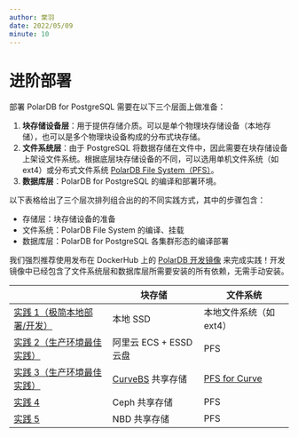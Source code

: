 ```yaml
---
author: 棠羽
date: 2022/05/09
minute: 10
---
```


# 进阶部署

<ArticleInfo :frontmatter=$frontmatter></ArticleInfo>

部署 PolarDB for PostgreSQL 需要在以下三个层面上做准备：

1. **块存储设备层**：用于提供存储介质。可以是单个物理块存储设备（本地存储），也可以是多个物理块设备构成的分布式块存储。
2. **文件系统层**：由于 PostgreSQL 将数据存储在文件中，因此需要在块存储设备上架设文件系统。根据底层块存储设备的不同，可以选用单机文件系统（如 ext4）或分布式文件系统 [PolarDB File System（PFS）](https://github.com/ApsaraDB/PolarDB-FileSystem)。
3. **数据库层**：PolarDB for PostgreSQL 的编译和部署环境。

以下表格给出了三个层次排列组合出的的不同实践方式，其中的步骤包含：

- 存储层：块存储设备的准备
- 文件系统：PolarDB File System 的编译、挂载
- 数据库层：PolarDB for PostgreSQL 各集群形态的编译部署

我们强烈推荐使用发布在 DockerHub 上的 [PolarDB 开发镜像](https://hub.docker.com/r/polardb/polardb_pg_devel/tags) 来完成实践！开发镜像中已经包含了文件系统层和数据库层所需要安装的所有依赖，无需手动安装。

|                                                                                                                                                               | 块存储                                              | 文件系统                                                         |
| ------------------------------------------------------------------------------------------------------------------------------------------------------------- | --------------------------------------------------- | ---------------------------------------------------------------- |
| [实践 1（极简本地部署/开发）](./db-localfs.md)                                                                                                                | 本地 SSD                                            | 本地文件系统（如 ext4）                                          |
| [实践 2（生产环境最佳实践）](./storage-aliyun-essd.md) <a href="https://developer.aliyun.com/live/249628"><Badge type="tip" text="视频" vertical="top" /></a> | 阿里云 ECS + ESSD 云盘                              | PFS                                                              |
| [实践 3（生产环境最佳实践）](./storage-curvebs.md) <a href="https://developer.aliyun.com/live/250218"><Badge type="tip" text="视频" vertical="top" /></a>     | [CurveBS](https://opencurve.io/Curve/HOME) 共享存储 | [PFS for Curve](https://github.com/opencurve/PolarDB-FileSystem) |
| [实践 4](./storage-ceph.md)                                                                                                                                   | Ceph 共享存储                                       | PFS                                                              |
| [实践 5](./storage-nbd.md)                                                                                                                                    | NBD 共享存储                                        | PFS                                                              |
